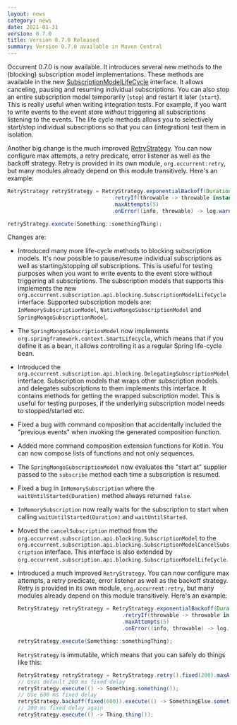 ```yaml
---
layout: news
category: news
date: 2021-01-31
version: 0.7.0
title: Version 0.7.0 Released 
summary: Version 0.7.0 available in Maven Central 
---
```


Occurrent 0.7.0 is now available. It introduces several new methods to the (blocking) subscription model implementations.
These methods are available in the new [SubscriptionModelLifeCycle](https://occurrent.org/documentation#subscription-life-cycle--testing-blocking) interface.
It allows canceling, pausing and resuming individual subscriptions. 
You can also stop an entire subscription model temporarily (`stop`) and restart it later (`start`).
This is really useful when writing integration tests. For example, if you want to write events to the event store _without_ triggering all 
subscriptions listening to the events. The life cycle methods allows you to selectively start/stop individual subscriptions so that you can (integration) test them in isolation.

Another big change is the much improved [RetryStrategy](https://occurrent.org/documentation#retry-configuration-blocking). You can now configure max attempts, a retry predicate, error listener as well as the backoff strategy.
Retry is provided in its own module, `org.occurrent:retry`, but many modules already depend on this module transitively. Here's an example:
  
```java
RetryStrategy retryStrategy = RetryStrategy.exponentialBackoff(Duration.ofMillis(50), Duration.ofMillis(200), 2.0)
                                 .retryIf(throwable -> throwable instanceof OptimisticLockingException)
                                 .maxAttempts(5)
                                 .onError((info, throwable) -> log.warn("Caught exception {}, will retry in {} millis")), throwable.class.getSimpleName(), info.getDuration().toMillis()));

retryStrategy.execute(Something::somethingThing);  
``` 

Changes are:

* Introduced many more life-cycle methods to blocking subscription models. It's now possible to pause/resume individual subscriptions
  as well as starting/stopping _all_ subscriptions. This is useful for testing purposes when you want to write events 
  to the event store without triggering all subscriptions. The subscription models that supports this 
  implements the new `org.occurrent.subscription.api.blocking.SubscriptionModelLifeCycle` interface.
  Supported subscription models are: `InMemorySubscriptionModel`, `NativeMongoSubscriptionModel` and `SpringMongoSubscriptionModel`. 
* The `SpringMongoSubscriptionModel` now implements `org.springframework.context.SmartLifecycle`, which means that if you
  define it as a bean, it allows controlling it as a regular Spring life-cycle bean.
* Introduced the `org.occurrent.subscription.api.blocking.DelegatingSubscriptionModel` interface. Subscription models
  that wraps other subscription models and delegates subscriptions to them implements this interface. 
  It contains methods for getting the wrapped subscription model. This is useful for testing
  purposes, if the underlying subscription model needs to stopped/started etc.
* Fixed a bug with command composition that accidentally included the "previous events" when invoking the generated composition function.
* Added more command composition extension functions for Kotlin. You can now compose lists of functions and not only sequences.
* The `SpringMongoSubscriptionModel` now evaluates the "start at" supplier passed to the `subscribe` method each time a subscription is resumed.
* Fixed a bug in `InMemorySubscription` where the `waitUntilStarted(Duration)` method always returned `false`.
* `InMemorySubscription` now really waits for the subscription to start when calling `waitUntilStarted(Duration)` and `waitUntilStarted`.
* Moved the `cancelSubscription` method from the `org.occurrent.subscription.api.blocking.SubscriptionModel` to the 
  `org.occurrent.subscription.api.blocking.SubscriptionModelCancelSubscription` interface. This interface is also extended by
  `org.occurrent.subscription.api.blocking.SubscriptionModelLifeCycle`.
* Introduced a much improved `RetryStrategy`. You can now configure max attempts, a retry predicate, error listener as well as the backoff strategy.
  Retry is provided in its own module, `org.occurrent:retry`, but many modules already depend on this module transitively. Here's an example:

  ```java
  RetryStrategy retryStrategy = RetryStrategy.exponentialBackoff(Duration.ofMillis(50), Duration.ofMillis(200), 2.0)
                                   .retryIf(throwable -> throwable instanceof OptimisticLockingException)
                                   .maxAttempts(5)
                                   .onError((info, throwable) -> log.warn("Caught exception {}, will retry in {} millis")), throwable.class.getSimpleName(), info.getDuration().toMillis()));
  
  retryStrategy.execute(Something::somethingThing);  
  ``` 

  
  `RetryStrategy` is immutable, which means that you can safely do things like this:

  ```java
  RetryStrategy retryStrategy = RetryStrategy.retry().fixed(200).maxAttempts(5);
  // Uses default 200 ms fixed delay
  retryStrategy.execute(() -> Something.something());
  // Use 600 ms fixed delay
  retryStrategy.backoff(fixed(600)).execute(() -> SomethingElse.somethingElse());
  // 200 ms fixed delay again
  retryStrategy.execute(() -> Thing.thing());
  ```